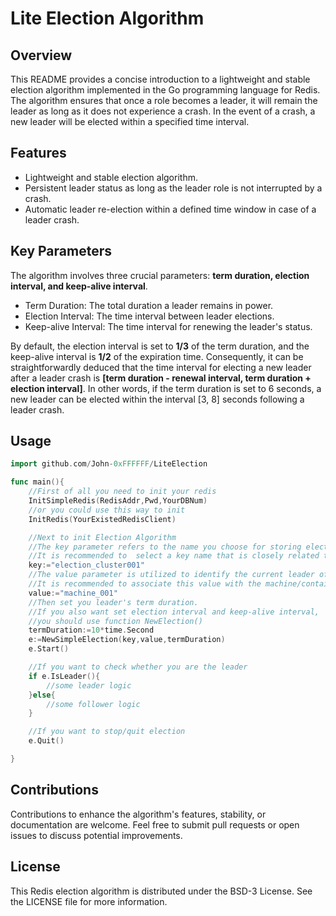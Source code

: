 # Lite Election Algorithm

## Overview

This README provides a concise introduction to a lightweight and stable election algorithm implemented in the Go programming language for Redis. The algorithm ensures that once a role becomes a leader, it will remain the leader as long as it does not experience a crash. In the event of a crash, a new leader will be elected within a specified time interval.

## Features

- Lightweight and stable election algorithm.
- Persistent leader status as long as the leader role is not interrupted by a crash.
- Automatic leader re-election within a defined time window in case of a leader crash.

## Key Parameters

The algorithm involves three crucial parameters: **term duration, election interval, and keep-alive interval**.

- Term Duration: The total duration a leader remains in power.
- Election Interval: The time interval between leader elections.
- Keep-alive Interval: The time interval for renewing the leader's status.

By default, the election interval is set to **1/3** of the term duration, and the keep-alive interval is **1/2** of the expiration time. Consequently, it can be straightforwardly deduced that the time interval for electing a new leader after a leader crash is **[term duration - renewal interval, term duration + election interval]**. In other words, if the term duration is set to 6 seconds, a new leader can be elected within the interval [3, 8] seconds following a leader crash.

## Usage

```go
import github.com/John-0xFFFFFF/LiteElection

func main(){
    //First of all you need to init your redis
    InitSimpleRedis(RedisAddr,Pwd,YourDBNum)
    //or you could use this way to init
    InitRedis(YourExistedRedisClient)

    //Next to init Election Algorithm
    //The key parameter refers to the name you choose for storing election results in Redis. 
    //It is recommended to  select a key name that is closely related to the cluster name.
    key:="election_cluster001"
    //The value parameter is utilized to identify the current leader of the cluster in Redis. 
    //It is recommended to associate this value with the machine/container name where the current process is running.
    value:="machine_001"
    //Then set you leader's term duration.
    //If you also want set election interval and keep-alive interval,
    //you should use function NewElection()
    termDuration:=10*time.Second
    e:=NewSimpleElection(key,value,termDuration)
    e.Start()

    //If you want to check whether you are the leader
    if e.IsLeader(){
        //some leader logic
    }else{
        //some follower logic
    }

    //If you want to stop/quit election
    e.Quit()

}
```

## Contributions

Contributions to enhance the algorithm's features, stability, or documentation are welcome. Feel free to submit pull requests or open issues to discuss potential improvements.

## License

This Redis election algorithm is distributed under the BSD-3 License. See the LICENSE file for more information.
